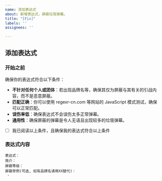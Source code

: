 ```yaml
---
name: 添加表达式
about: 新增表达式，屏蔽垃圾弹幕。
title: "[Fix]"
labels: ''
assignees: ''

---
```


<!-- 除非特别提示，否则请不要修改模板自带的任何内容！ -->

## 添加表达式

### 开始之前

确保你的表达式符合以下条件：

- **不针对任何个人或团体**：若出现品牌名等，确保其仅为屏蔽与其有关的引战内容，而不是恶意屏蔽。
- **匹配正确**：你可以使用 regexr-cn.com 等网站的 JavaScript 模式测试，确保可以正常匹配。
- **误伤率低**：确保表达式不会误伤太多正常弹幕。
- **通用性**：确保屏蔽的弹幕是令人无语且出现较多的垃圾弹幕。

<!-- 请认真阅读以上内容后勾选此 Checkbox，否则将被关闭 -->
<!-- 将下行 [ ] 改为 [x] 即为勾选 -->
- [ ] 我已阅读以上条件，且确保我的表达式符合以上条件


### 表达式内容


<!-- 
===示例，请勿修改===

表达式：^.{0,5}(看到我|来早?晚?了|还热乎|热热还|凉了|出息了|刚刚|烫的|关上.{,10}的大门)+
简介：屏蔽刷时间怪
屏蔽等级(1~10, 等级越低误杀可能性越小)：7
屏蔽举例(可选, 如有品牌名请用XX替代)：
 - 看到我说明你已经不是前1000了
 - 来早了，没弹幕
 - 来晚了，热热还能吃
 - 来了来了
-->

<!-- 请按照示例，完整填写以下内容。 -->
```plain
表达式：
简介：
屏蔽等级：
屏蔽举例(可选, 如有品牌名请用XX替代)：
 - 
```
